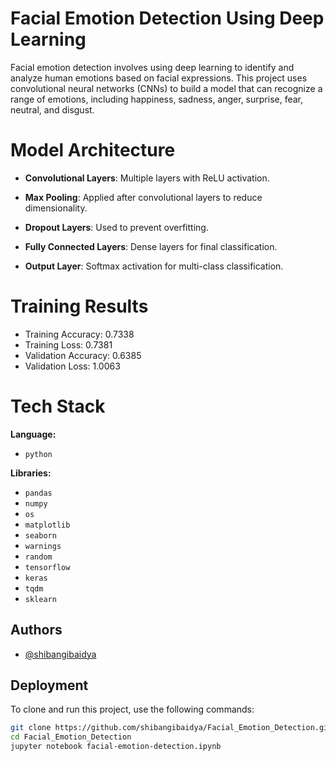 
# Facial Emotion Detection Using Deep Learning

Facial emotion detection involves using deep learning to identify and analyze human emotions based on facial expressions. This project uses convolutional neural networks (CNNs) to build a model that can recognize a range of emotions, including happiness, sadness, anger, surprise, fear, neutral, and disgust.

# Model Architecture

* **Convolutional Layers**: Multiple layers with ReLU activation.

* **Max Pooling**: Applied after convolutional layers to reduce dimensionality.

* **Dropout Layers**: Used to prevent overfitting.

* **Fully Connected Layers**: Dense layers for final classification.

* **Output Layer**: Softmax activation for multi-class classification.


# Training Results

- Training Accuracy: 0.7338
- Training Loss: 0.7381
- Validation Accuracy: 0.6385
- Validation Loss: 1.0063
# Tech Stack

**Language:** 
-  `python`

**Libraries:** 
-  `pandas`
-  `numpy`
-  `os`
-  `matplotlib`
-  `seaborn`
-  `warnings`
-  `random`
-  `tensorflow`
-  `keras`
-  `tqdm`
-  `sklearn`



## Authors

- [@shibangibaidya](https://www.github.com/shibangibaidya)


## Deployment

To clone and run this project, use the following commands:

```bash
git clone https://github.com/shibangibaidya/Facial_Emotion_Detection.git
cd Facial_Emotion_Detection
jupyter notebook facial-emotion-detection.ipynb


